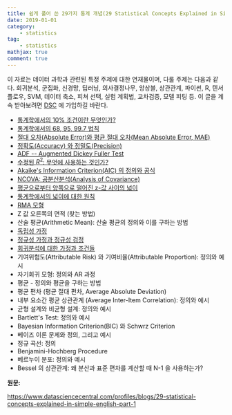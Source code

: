 ```yaml
---
title: 쉽게 풀어 쓴 29가지 통계 개념(29 Statistical Concepts Explained in Simple English)
date: 2019-01-01
category: 
    - statistics
tag:
    - statistics
mathjax: true
comment: true
---
```


이 자료는 데이터 과학과 관련된 특정 주제에 대한 연재물이며, 다룰 주제는 다음과 같다. 회귀분석, 군집화, 신경망, 딥러닝, 의사결정나무, 앙상블, 상관관계, 파이썬, R, 텐서플로우, SVM, 데이터 축소, 피쳐 선택, 실험 계획법, 교차검증, 모델 피팅 등. 이 글을 계속 받아보려면 [DSC](https://www.datasciencecentral.com/profiles/blogs/check-out-our-dsc-newsletter) 에 가입하길 바란다.

* [통계학에서의 10% 조건이란 무엇인가?](<https://chukycheese.github.io/translation/statistics/ten-condition/>)
* [통계학에서의 68, 95, 99.7 법칙](<https://chukycheese.github.io/translation/statistics/general-rules-in-statistics/>)
* [절대 오차(Absolute Error)와 평균 절대 오차(Mean Absolute Error, MAE)](<https://chukycheese.github.io/translation/statistics/absolute-error-and-mean-absolute-error/>)
* [정확도(Accuracy) 와 정밀도(Precision)](https://chukycheese.github.io/translation/statistics/accuracy-and-precision/)
* [ADF -- Augmented Dickey Fuller Test](https://chukycheese.github.io/translation/statistics/augmented-dickey-fuller-test/)
* [수정된 $R^2$: 무엇에 사용하는 것인가?](https://chukycheese.github.io/statistics/adjusted-r2/)
* [Akaike's Information Criterion(AIC) 의 정의와 공식](https://chukycheese.github.io/statistics/aic/)
* [NCOVA: 공분산분석(Analysis of Covariance)](https://chukycheese.github.io/statistics/ancova/)
* [평균으로부터 양쪽으로 떨어진 z-값 사이의 넓이](https://chukycheese.github.io/statistics/area-between-two-z-values-on-opposite-sides-of-mean/)
* [통계학에서의 넓이에 대한 원칙](https://chukycheese.github.io/statistics/area-principle/)
* [RMA 모형](https://chukycheese.github.io/statistics/arma-model/)
* Z 값 오른쪽의 면적 (찾는 방법)
* 산술 평균(Arithmetic Mean): 산술 평균의 정의와 이를 구하는 방법
* [독립성 가정](https://chukycheese.github.io/statistics/assumption-of-indepedence/)
* [정규성 가정과 정규성 검정](https://chukycheese.github.io/statistics/assumption-of-normality/)
* [회귀분석에 대한 가정과 조건들](https://chukycheese.github.io/statistics/assumptions-and-conditions-for-regression/)
* 기여위험도(Attributable Risk) 와 기여비율(Attributable Proportion): 정의와 예시
* 자기회귀 모형: 정의와 AR 과정
* 평균 - 정의와 평균을 구하는 방법
* 평균 편차 (평균 절대 편차, Average Absolute Deviation)
* 내부 요소간 평균 상관관계 (Average Inter-Item Correlation): 정의와 예시
* 균형 설계와 비균형 설계: 정의와 예시
* Bartlett's Test: 정의와 예시
* Bayesian Information Criterion(BIC) 와 Schwrz Criterion
* 베이즈 이론 문제와 정의, 그리고 예시
* 정규 곡선: 정의
* Benjamini-Hochberg Procedure
* 베르누이 분포: 정의와 예시
* Bessel 의 상관관계: 왜 분산과 표준 편차를 계산할 때 N-1 을 사용하는가?

**원문:**

<https://www.datasciencecentral.com/profiles/blogs/29-statistical-concepts-explained-in-simple-english-part-1>
